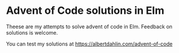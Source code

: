 # Advent of Code solutions in Elm

Theese are my attempts to solve advent of code in Elm. Feedback on solutions is welcome.

You can test my solutions at https://albertdahlin.com/advent-of-code


